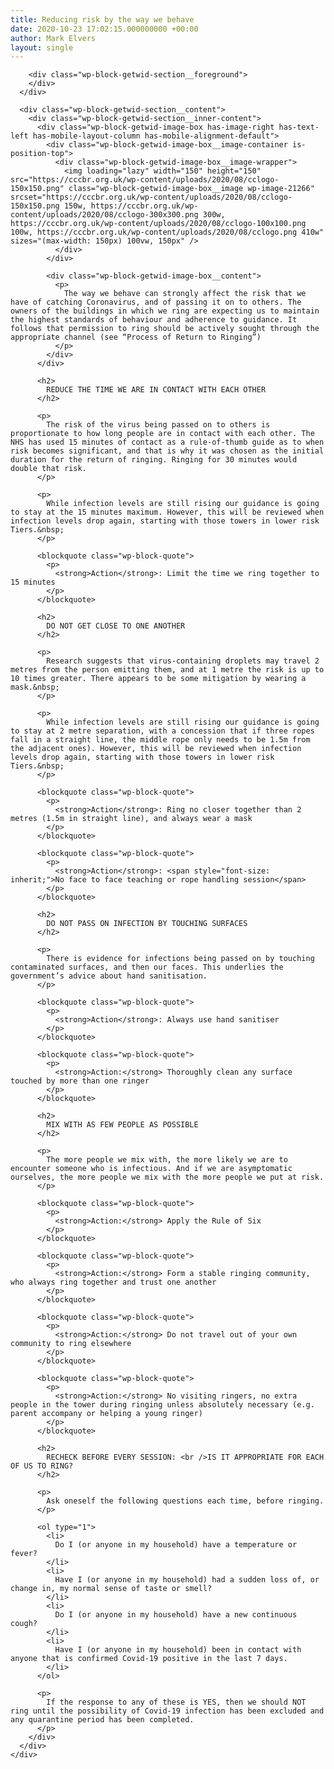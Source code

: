 ```yaml
---
title: Reducing risk by the way we behave
date: 2020-10-23 17:02:15.000000000 +00:00
author: Mark Elvers
layout: single
---
```

<div class="wp-block-getwid-section">
  <div class="wp-block-getwid-section__wrapper">
    <div class="wp-block-getwid-section__inner-wrapper">
      <div class="wp-block-getwid-section__background-holder">
        <div class="wp-block-getwid-section__background">
        </div>
        
        <div class="wp-block-getwid-section__foreground">
        </div>
      </div>
      
      <div class="wp-block-getwid-section__content">
        <div class="wp-block-getwid-section__inner-content">
          <div class="wp-block-getwid-image-box has-image-right has-text-left has-mobile-layout-column has-mobile-alignment-default">
            <div class="wp-block-getwid-image-box__image-container is-position-top">
              <div class="wp-block-getwid-image-box__image-wrapper">
                <img loading="lazy" width="150" height="150" src="https://cccbr.org.uk/wp-content/uploads/2020/08/cclogo-150x150.png" class="wp-block-getwid-image-box__image wp-image-21266" srcset="https://cccbr.org.uk/wp-content/uploads/2020/08/cclogo-150x150.png 150w, https://cccbr.org.uk/wp-content/uploads/2020/08/cclogo-300x300.png 300w, https://cccbr.org.uk/wp-content/uploads/2020/08/cclogo-100x100.png 100w, https://cccbr.org.uk/wp-content/uploads/2020/08/cclogo.png 410w" sizes="(max-width: 150px) 100vw, 150px" />
              </div>
            </div>
            
            <div class="wp-block-getwid-image-box__content">
              <p>
                The way we behave can strongly affect the risk that we have of catching Coronavirus, and of passing it on to others. The owners of the buildings in which we ring are expecting us to maintain the highest standards of behaviour and adherence to guidance. It follows that permission to ring should be actively sought through the appropriate channel (see “Process of Return to Ringing”)
              </p>
            </div>
          </div>
          
          <h2>
            REDUCE THE TIME WE ARE IN CONTACT WITH EACH OTHER
          </h2>
          
          <p>
            The risk of the virus being passed on to others is proportionate to how long people are in contact with each other. The NHS has used 15 minutes of contact as a rule-of-thumb guide as to when risk becomes significant, and that is why it was chosen as the initial duration for the return of ringing. Ringing for 30 minutes would double that risk.
          </p>
          
          <p>
            While infection levels are still rising our guidance is going to stay at the 15 minutes maximum. However, this will be reviewed when infection levels drop again, starting with those towers in lower risk Tiers.&nbsp;
          </p>
          
          <blockquote class="wp-block-quote">
            <p>
              <strong>Action</strong>: Limit the time we ring together to 15 minutes
            </p>
          </blockquote>
          
          <h2>
            DO NOT GET CLOSE TO ONE ANOTHER
          </h2>
          
          <p>
            Research suggests that virus-containing droplets may travel 2 metres from the person emitting them, and at 1 metre the risk is up to 10 times greater. There appears to be some mitigation by wearing a mask.&nbsp;
          </p>
          
          <p>
            While infection levels are still rising our guidance is going to stay at 2 metre separation, with a concession that if three ropes fall in a straight line, the middle rope only needs to be 1.5m from the adjacent ones). However, this will be reviewed when infection levels drop again, starting with those towers in lower risk Tiers.&nbsp;
          </p>
          
          <blockquote class="wp-block-quote">
            <p>
              <strong>Action</strong>: Ring no closer together than 2 metres (1.5m in straight line), and always wear a mask
            </p>
          </blockquote>
          
          <blockquote class="wp-block-quote">
            <p>
              <strong>Action</strong>: <span style="font-size: inherit;">No face to face teaching or rope handling session</span>
            </p>
          </blockquote>
          
          <h2>
            DO NOT PASS ON INFECTION BY TOUCHING SURFACES
          </h2>
          
          <p>
            There is evidence for infections being passed on by touching contaminated surfaces, and then our faces. This underlies the government’s advice about hand sanitisation.
          </p>
          
          <blockquote class="wp-block-quote">
            <p>
              <strong>Action</strong>: Always use hand sanitiser
            </p>
          </blockquote>
          
          <blockquote class="wp-block-quote">
            <p>
              <strong>Action:</strong> Thoroughly clean any surface touched by more than one ringer
            </p>
          </blockquote>
          
          <h2>
            MIX WITH AS FEW PEOPLE AS POSSIBLE
          </h2>
          
          <p>
            The more people we mix with, the more likely we are to encounter someone who is infectious. And if we are asymptomatic ourselves, the more people we mix with the more people we put at risk.
          </p>
          
          <blockquote class="wp-block-quote">
            <p>
              <strong>Action:</strong> Apply the Rule of Six
            </p>
          </blockquote>
          
          <blockquote class="wp-block-quote">
            <p>
              <strong>Action:</strong> Form a stable ringing community, who always ring together and trust one another
            </p>
          </blockquote>
          
          <blockquote class="wp-block-quote">
            <p>
              <strong>Action:</strong> Do not travel out of your own community to ring elsewhere
            </p>
          </blockquote>
          
          <blockquote class="wp-block-quote">
            <p>
              <strong>Action:</strong> No visiting ringers, no extra people in the tower during ringing unless absolutely necessary (e.g. parent accompany or helping a young ringer)
            </p>
          </blockquote>
          
          <h2>
            RECHECK BEFORE EVERY SESSION: <br />IS IT APPROPRIATE FOR EACH OF US TO RING?
          </h2>
          
          <p>
            Ask oneself the following questions each time, before ringing.
          </p>
          
          <ol type="1">
            <li>
              Do I (or anyone in my household) have a temperature or fever?
            </li>
            <li>
              Have I (or anyone in my household) had a sudden loss of, or change in, my normal sense of taste or smell?
            </li>
            <li>
              Do I (or anyone in my household) have a new continuous cough?
            </li>
            <li>
              Have I (or anyone in my household) been in contact with anyone that is confirmed Covid-19 positive in the last 7 days.
            </li>
          </ol>
          
          <p>
            If the response to any of these is YES, then we should NOT ring until the possibility of Covid-19 infection has been excluded and any quarantine period has been completed.
          </p>
        </div>
      </div>
    </div>
  </div>
</div>
